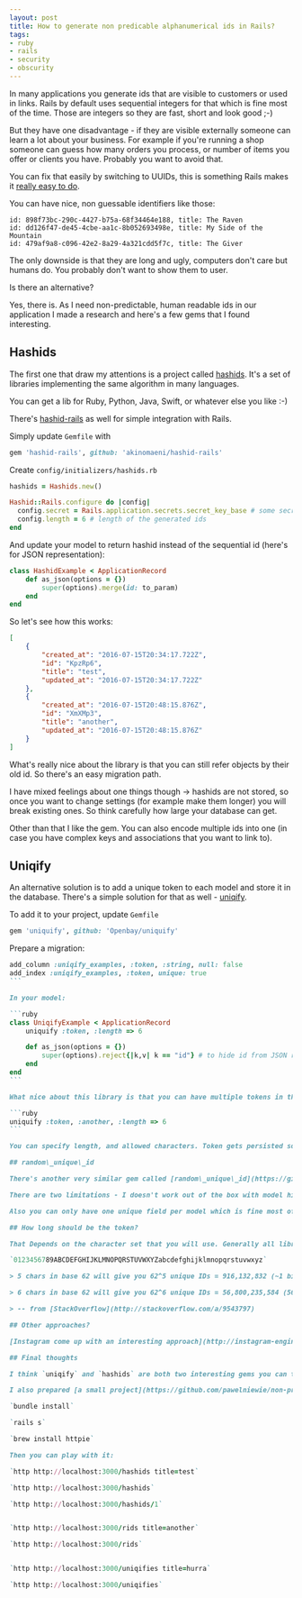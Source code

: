 ```yaml
---
layout: post
title: How to generate non predicable alphanumerical ids in Rails?
tags:
- ruby
- rails
- security
- obscurity
---
```

In many applications you generate ids that are visible to customers or used in links. Rails by default uses sequential integers for that which is fine most of the time. Those are integers so they are fast, short and look good ;-)

But they have one disadvantage - if they are visible externally someone can learn a lot about your business. For example if you're running a shop someone can guess how many orders you process, or number of items you offer or clients you have. Probably you want to avoid that.

You can fix that easily by switching to UUIDs, this is something Rails makes it [really easy to do](http://theworkaround.com/2015/06/12/using-uuids-in-rails.html).

You can have nice, non guessable identifiers like those:

```
id: 898f73bc-290c-4427-b75a-68f34464e188, title: The Raven
id: dd126f47-de45-4cbe-aa1c-8b052693498e, title: My Side of the Mountain
id: 479af9a8-c096-42e2-8a29-4a321cdd5f7c, title: The Giver
```

The only downside is that they are long and ugly, computers don't care but humans do. You probably don't want to show them to user.

Is there an alternative?

Yes, there is. As I need non-predictable, human readable ids in our application I made a research and here's a few gems that I found interesting.

## Hashids

The first one that draw my attentions is a project called [hashids](http://hashids.org). It's a set of libraries implementing the same algorithm in many languages.

You can get a lib for Ruby, Python, Java, Swift, or whatever else you like :-)

There's [hashid-rails](https://github.com/akinomaeni/hashid-rails) as well for simple integration with Rails.

Simply update `Gemfile` with

```ruby
gem 'hashid-rails', github: 'akinomaeni/hashid-rails'
```

Create `config/initializers/hashids.rb`

```ruby
hashids = Hashids.new()

Hashid::Rails.configure do |config|
  config.secret = Rails.application.secrets.secret_key_base # some secret id
  config.length = 6 # length of the generated ids
end
```

And update your model to return hashid instead of the sequential id (here's for JSON representation):

```ruby
class HashidExample < ApplicationRecord
    def as_json(options = {})
        super(options).merge(id: to_param)
    end
end
```

So let's see how this works:

```json
[
    {
        "created_at": "2016-07-15T20:34:17.722Z", 
        "id": "KpzRp6", 
        "title": "test", 
        "updated_at": "2016-07-15T20:34:17.722Z"
    }, 
    {
        "created_at": "2016-07-15T20:48:15.876Z", 
        "id": "XmXMp3", 
        "title": "another", 
        "updated_at": "2016-07-15T20:48:15.876Z"
    }
]
```

What's really nice about the library is that you can still refer objects by their old id. So there's an easy migration path.

I have mixed feelings about one things though &rarr; hashids are not stored, so once you want to change settings (for example make them longer) you will break existing ones. So think carefully how large your database can get.

Other than that I like the gem. You can also encode multiple ids into one (in case you have complex keys and associations that you want to link to).

## Uniqify

An alternative solution is to add a unique token to each model and store it in the database. There's a simple solution for that as well - [uniqify](https://github.com/Openbay/uniquify).

To add it to your project, update `Gemfile`

```ruby
gem 'uniquify', github: 'Openbay/uniquify'
```

Prepare a migration:

````ruby
add_column :uniqify_examples, :token, :string, null: false
add_index :uniqify_examples, :token, unique: true
```

In your model:

```ruby
class UniqifyExample < ApplicationRecord
    uniquify :token, :length => 6

    def as_json(options = {})
        super(options).reject{|k,v| k == "id"} # to hide id from JSON representation
    end
end
```

What nice about this library is that you can have multiple tokens in the same model (in case you want that):

```ruby
uniquify :token, :another, :length => 6
```

You can specify length, and allowed characters. Token gets persisted so you can change to format as you go.

## random\_unique\_id

There's another very similar gem called [random\_unique\_id](https://github.com/pupeno/random_unique_id). I tested it out but didn't like it.

There are two limitations - I doesn't work out of the box with model hierarchy introduced by Rails (all models subclassing `ApplicationRecord` by default). You need to change your model and extend `ActiveRecord::Base`.

Also you can only have one unique field per model which is fine most of the time. But we are going to use multiple tokens for some models.

## How long should be the token?

That Depends on the character set that you will use. Generally all libraries use something like 62 possibilities for each character:

`0123456789ABCDEFGHIJKLMNOPQRSTUVWXYZabcdefghijklmnopqrstuvwxyz`

> 5 chars in base 62 will give you 62^5 unique IDs = 916,132,832 (~1 billion) At 10k IDs per day you will be ok for 91k+ days

> 6 chars in base 62 will give you 62^6 unique IDs = 56,800,235,584 (56+ billion) At 10k IDs per day you will be ok for 5+ million days

> -- from [StackOverflow](http://stackoverflow.com/a/9543797)

## Other approaches?

[Instagram come up with an interesting approach](http://instagram-engineering.tumblr.com/post/10853187575/sharding-ids-at-instagram) that helps them generate unique ids and at the same time shard data. If you're going to be huge like them it's worth considering. I'd love to have problems like that ;-)

## Final thoughts

I think `uniqify` and `hashids` are both two interesting gems you can try to use. I'm not sure yet which one we're going to choose. Will update the article once we have a decision.

I also prepared [a small project](https://github.com/pawelniewie/non-predictable-ids) you can play with. Run:

`bundle install`

`rails s`

`brew install httpie`

Then you can play with it:

`http http://localhost:3000/hashids title=test`

`http http://localhost:3000/hashids`

`http http://localhost:3000/hashids/1`


`http http://localhost:3000/rids title=another`

`http http://localhost:3000/rids`


`http http://localhost:3000/uniqifies title=hurra`

`http http://localhost:3000/uniqifies`

